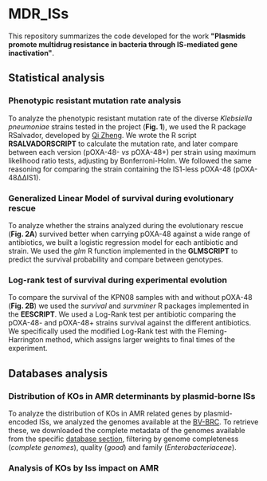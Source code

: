 # MDR_ISs

This repository summarizes the code developed for the work **"Plasmids promote multidrug resistance in bacteria through IS-mediated gene inactivation"**.

## Statistical analysis

### Phenotypic resistant mutation rate analysis

To analyze the phenotypic resistant mutation rate of the diverse *Klebsiella pneumoniae* strains tested in the project (**Fig. 1**), we used the R package RSalvador, developed by [Qi Zheng](https://academic.oup.com/g3journal/article/7/12/3849/6027424). We wrote the R script **RSALVADORSCRIPT** to calculate the mutation rate, and later compare between each version (pOXA-48- *vs* pOXA-48+) per strain using maximum likelihood ratio tests, adjusting by Bonferroni-Holm. We followed the same reasoning for comparing the strain containing the IS1-less pOXA-48 (pOXA-48ΔΔIS1).

### Generalized Linear Model of survival during evolutionary rescue

To analyze whether the strains analyzed during the evolutionary rescue (**Fig. 2A**) survived better when carrying pOXA-48 against a wide range of antibiotics, we built a logistic regression model for each antibiotic and strain. We used the *glm* R function implemented in the **GLMSCRIPT** to predict the survival probability and compare between genotypes.

### Log-rank test of survival during experimental evolution

To compare the survival of the KPN08 samples with and without pOXA-48 (**Fig. 2B**) we used the *survival* and *survminer* R packages implemented in the **EESCRIPT**. We used a Log-Rank test per antibiotic comparing the pOXA-48- and pOXA-48+ strains survival against the different antibiotics. We specifically used the modified Log-Rank test with the Fleming-Harrington method, which assigns larger weights to final times of the experiment.

## Databases analysis

### Distribution of KOs in AMR determinants by plasmid-borne ISs

To analyze the distribution of KOs in AMR related genes by plasmid-encoded ISs, we analyzed the genomes available at the [BV-BRC](https://www.bv-brc.org/). To retrieve these, we downloaded the complete metadata of the genomes available from the specific [database section](https://www.bv-brc.org/view/Bacteria/2#view_tab=genomes), filtering by genome completeness (*complete genomes*), quality (*good*) and family (*Enterobacteriaceae*). 

### Analysis of KOs by Iss impact on AMR


